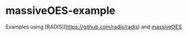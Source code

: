 # massiveOES-example
Examples using [RADIS][https://github.com/radis/radis) and [massiveOES](https://bitbucket.org/OES_muni/massiveoes)
